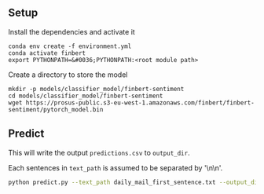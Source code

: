 ## Setup

Install the dependencies and activate it
```
conda env create -f environment.yml
conda activate finbert
export PYTHONPATH=&#0036;PYTHONPATH:<root module path>
```

Create a directory to store the model
```
mkdir -p models/classifier_model/finbert-sentiment
cd models/classifier_model/finbert-sentiment
wget https://prosus-public.s3-eu-west-1.amazonaws.com/finbert/finbert-sentiment/pytorch_model.bin
```

## Predict
This will write the output `predictions.csv` to `output_dir`. 

Each sentences in `text_path` is assumed to be separated by '\n\n'. 

```bash
python predict.py --text_path daily_mail_first_sentence.txt --output_dir output/ --model_path models/classifier_model/finbert-sentiment
```
